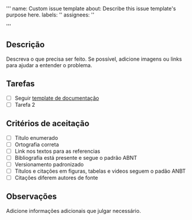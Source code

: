 '''
name: Custom issue template
about: Describe this issue template's purpose here.
labels: ''
assignees: ''

'''

## Descrição
Descreva o que precisa ser feito. Se possível, adicione imagens ou links para ajudar a entender o problema.

## Tarefas
- [ ] Seguir [template de documentação](https://github.com/UnBArqDsw2024-2/2024.2_G5_Turismo_Entrega_03/blob/main/.github/TEMPLATE_DOC.md)
- [ ] Tarefa 2

## Critérios de aceitação
- [ ] Titulo enumerado
- [ ] Ortografia correta
- [ ] Link nos textos para as referencias 
- [ ] Bibliografia está presente e segue o padrão ABNT
- [ ] Versionamento padronizado
- [ ] Títulos e citações em figuras, tabelas e videos seguem o padão ANBT
- [ ] Citações diferem autores de fonte

## Observações
Adicione informações adicionais que julgar necessário.

<!--
    Não esqueça de adicionar as labels e assignees.
    Não esqueça de linkar as issues relacionadas.
    Não esqueça de linkar os PRs relacionados.
-->
